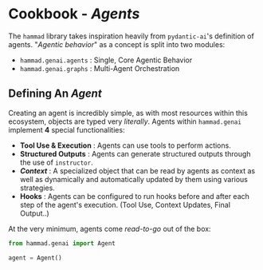 # Cookbook - *Agents*

The `hammad` library takes inspiration heavily from `pydantic-ai`'s definition of agents. "*Agentic behavior*" as a concept is split into two modules:

- `hammad.genai.agents` : Single, Core Agentic Behavior
- `hammad.genai.graphs` : Multi-Agent Orchestration

## Defining An *Agent*

Creating an agent is incredibly simple, as with most resources within this
ecosystem, objects are typed very *literally*. Agents within `hammad.genai` implement **4** special functionalities:

- **Tool Use & Execution** : Agents can use tools to perform actions.
- **Structured Outputs** : Agents can generate structured outputs through the use of `instructor`.
- ***Context*** : A specialized object that can be read by agents as
context as well as dynamically and automatically updated by them using various strategies.
- **Hooks** : Agents can be configured to run hooks before and after each step of the agent's execution. (Tool Use, Context Updates, Final Output..)

At the very minimum, agents come *read-to-go* out of the box:

```python
from hammad.genai import Agent

agent = Agent()
```